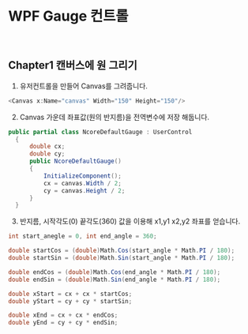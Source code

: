 # WPF Gauge 컨트롤

<br>

## Chapter1 캔버스에 원 그리기

1. 유저컨트롤을 만들어 Canvas를 그려줍니다.

```C#
<Canvas x:Name="canvas" Width="150" Height="150"/>
```

2. Canvas 가운데 좌표값(원의 반지름)을 전역변수에 저장 해둡니다.

```C#
public partial class NcoreDefaultGauge : UserControl
  {
      double cx;
      double cy;
      public NcoreDefaultGauge()
      {
          InitializeComponent();
          cx = canvas.Width / 2;
          cy = canvas.Height / 2;
      }
  }
```

3. 반지름, 시작각도(0) 끝각도(360) 값을 이용해 x1,y1 x2,y2 좌표를 얻습니다.

```C#
int start_anegle = 0, int end_angle = 360;

double startCos = (double)Math.Cos(start_angle * Math.PI / 180);
double startSin = (double)Math.Sin(start_angle * Math.PI / 180);

double endCos = (double)Math.Cos(end_angle * Math.PI / 180);
double endSin = (double)Math.Sin(end_angle * Math.PI / 180);

double xStart = cx + cx * startCos;
double yStart = cy + cy * startSin;

double xEnd = cx + cx * endCos;
double yEnd = cy + cy * endSin;
```

















